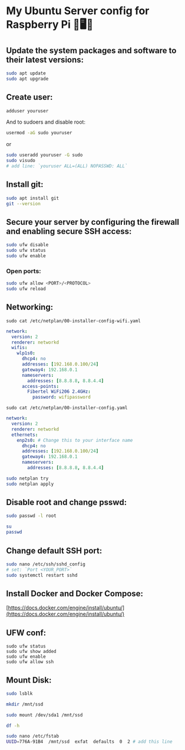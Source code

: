 # My Ubuntu Server config for Raspberry Pi 🐧🖥🍓

## Update the system packages and software to their latest versions:

```sh
sudo apt update
sudo apt upgrade
```

## Create user:

```sh
adduser youruser
```

And to sudoers and disable root:

```sh
usermod -aG sudo youruser
```

or

```sh
sudo useradd youruser -G sudo
sudo visudo
# add line: `youruser ALL=(ALL) NOPASSWD: ALL`
```

## Install git:

```sh
sudo apt install git
git --version
```

## Secure your server by configuring the firewall and enabling secure SSH access:

```sh
sudo ufw disable
sudo ufw status
sudo ufw enable
```

### Open ports:

```sh
sudo ufw allow <PORT>/<PROTOCOL>
sudo ufw reload
```

## Networking:

`sudo cat /etc/netplan/00-installer-config-wifi.yaml`

```yaml
network:
  version: 2
  renderer: networkd
  wifis:
    wlp1s0:
      dhcp4: no
      addresses: [192.168.0.100/24]
      gateway4: 192.168.0.1
      nameservers:
        addresses: [8.8.8.8, 8.8.4.4]
      access-points:
        Fibertel WiFi206 2.4GHz:
          password: wifipassword
```

`sudo cat /etc/netplan/00-installer-config.yaml`

```yaml
network:
  version: 2
  renderer: networkd
  ethernets:
    enp2s0: # Change this to your interface name
      dhcp4: no
      addresses: [192.168.0.100/24]
      gateway4: 192.168.0.1
      nameservers:
        addresses: [8.8.8.8, 8.8.4.4]
```

```sh
sudo netplan try
sudo netplan apply
```

## Disable root and change psswd:

```sh
sudo passwd -l root

su
passwd
```

## Change default SSH port:

```sh
sudo nano /etc/ssh/sshd_config
# set: `Port <YOUR_PORT>`
sudo systemctl restart sshd
```

## Install Docker and Docker Compose:

[https://docs.docker.com/engine/install/ubuntu/](https://docs.docker.com/engine/install/ubuntu/)

## UFW conf:

```ssh
sudo ufw status
sudo ufw show added
sudo ufw enable
sudo ufw allow ssh
```

## Mount Disk:

```sh
sudo lsblk

mkdir /mnt/ssd

sudo mount /dev/sda1 /mnt/ssd

df -h

sudo nano /etc/fstab
UUID=776A-91B4  /mnt/ssd  exfat  defaults  0  2 # add this line
```
